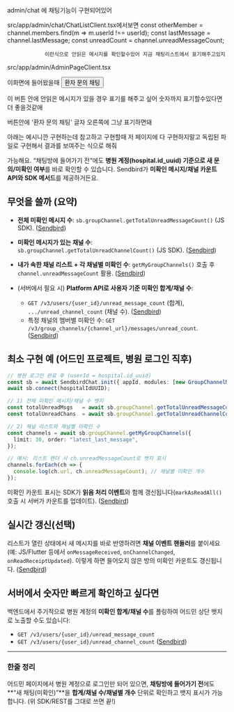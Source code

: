 admin/chat 에 채팅기능이 구현되어있어 

src/app/admin/chat/ChatListClient.tsx에서보면
                const otherMember = channel.members.find(m => m.userId !== userId);
                const lastMessage = channel.lastMessage;
                const unreadCount = channel.unreadMessageCount;

                이런식으로 안읽은 메시지를 확인할수있어 지금 채팅리스트에서 표기해주고있지

    
src/app/admin/AdminPageClient.tsx

이화면에 들어왔을때
      <button
        onClick={handleChatMessages}
        className="w-full font-medium py-3 px-4 rounded-lg transition-colors duration-200 bg-teal-600 hover:bg-teal-700 text-white"
      >
        환자 문의 채팅
      </button>

이 버튼 안에 안읽은 메시지가 있을 경우 표기를 해주고 싶어
숫자까지 표기할수있다면 더 좋을것같애

버튼안에   '환자 문의 채팅' 글자 오른쪽에 그냥 표기하면돼

아래는 예시니깐 구현하는데 참고하고
구현할때 저 페이지에 다 구현하지말고 독립된 파일로 구현해서 결과를 보여주는 식으로 해줘

가능해요. “채팅방에 들어가기 전”에도 **병원 계정(hospital.id_uuid) 기준으로 새 문의/미확인 여부**를 바로 확인할 수 있습니다. Sendbird가 **미확인 메시지/채널 카운트 API와 SDK 메서드**를 제공하거든요.

## 무엇을 쓸까 (요약)

* **전체 미확인 메시지 수**: `sb.groupChannel.getTotalUnreadMessageCount()` (JS SDK). ([Sendbird][1])
* **미확인 메시지가 있는 채널 수**: `sb.groupChannel.getTotalUnreadChannelCount()` (JS SDK). ([Sendbird][2])
* **내가 속한 채널 리스트 + 각 채널별 미확인 수**: `getMyGroupChannels()` 호출 후 `channel.unreadMessageCount` 활용. ([Sendbird][3])
* (서버에서 필요 시) **Platform API로 사용자 기준 미확인 합계/채널 수**:

  * `GET /v3/users/{user_id}/unread_message_count` (합계), `.../unread_channel_count` (채널 수). ([Sendbird][4])
  * 특정 채널의 멤버별 미확인 수: `GET /v3/group_channels/{channel_url}/messages/unread_count`. ([Sendbird][5])

## 최소 구현 예 (어드민 프로젝트, 병원 로그인 직후)

```ts
// 병원 로그인 완료 후 (userId = hospital.id_uuid)
const sb = await SendbirdChat.init({ appId, modules: [new GroupChannelModule()] });
await sb.connect(hospitalIdUUID);

// 1) 전체 미확인 메시지/채널 수 뱃지
const totalUnreadMsgs   = await sb.groupChannel.getTotalUnreadMessageCount();   // 숫자
const totalUnreadChans  = await sb.groupChannel.getTotalUnreadChannelCount();   // 숫자

// 2) 채널 리스트와 채널별 미확인 수
const channels = await sb.groupChannel.getMyGroupChannels({
  limit: 30, order: "latest_last_message",
});

// 예시: 리스트 렌더 시 ch.unreadMessageCount로 뱃지 표시
channels.forEach(ch => {
  console.log(ch.url, ch.unreadMessageCount); // 채널별 미확인 개수
});
```

미확인 카운트 표시는 SDK가 **읽음 처리 이벤트**와 함께 갱신됩니다(`markAsReadAll()` 호출 시 서버가 카운트를 업데이트). ([Sendbird][6])

## 실시간 갱신(선택)

리스트가 열린 상태에서 새 메시지를 바로 반영하려면 **채널 이벤트 핸들러**를 붙이세요(예: JS/Flutter 등에서 `onMessageReceived`, `onChannelChanged`, `onReadReceiptUpdated`). 이렇게 하면 들어오지 않은 방의 미확인 카운트도 갱신됩니다. ([Sendbird][7])

## 서버에서 숫자만 빠르게 확인하고 싶다면

백엔드에서 주기적으로 병원 계정의 **미확인 합계/채널 수**를 폴링하여 어드민 상단 뱃지로 노출할 수도 있습니다:

* `GET /v3/users/{user_id}/unread_message_count`
* `GET /v3/users/{user_id}/unread_channel_count` ([Sendbird][4])

---

### 한줄 정리

어드민 페이지에서 병원 계정으로 로그인만 되어 있으면, **채팅방에 들어가기 전**에도 **“새 채팅(미확인)”**을 **합계/채널 수/채널별 개수** 단위로 확인하고 뱃지 표시가 가능합니다. (위 SDK/REST를 그대로 쓰면 끝!)

[1]: https://sendbird.com/docs/chat/sdk/v4/javascript/message/retrieving-unread-counts-in-a-group-channel/unread-messages-in-all-channels?utm_source=chatgpt.com "Retrieve number of unread messages in all channels - Sendbird"
[2]: https://sendbird.com/docs/chat/sdk/v4/javascript/message/retrieving-unread-counts-in-a-group-channel/unread-channels?utm_source=chatgpt.com "Retrieve number of channels with unread messages - Sendbird"
[3]: https://sendbird.com/docs/chat/sdk/v4/javascript/message/retrieving-unread-counts-in-a-group-channel/unread-messages?utm_source=chatgpt.com "Retrieve number of unread messages in a channel - Sendbird"
[4]: https://sendbird.com/docs/chat/platform-api/v3/user/managing-unread-count/get-number-of-unread-messages?utm_source=chatgpt.com "Get number of unread messages | Chat Platform API | Sendbird Docs"
[5]: https://sendbird.com/docs/chat/platform-api/v3/message/read-receipts/get-number-of-unread-messages-per-member?utm_source=chatgpt.com "Get number of unread messages per member | Chat Platform API"
[6]: https://sendbird.com/docs/chat/sdk/v4/javascript/message/managing-read-status-in-a-group-channel/mark-messages-as-read?utm_source=chatgpt.com "Mark messages as read | Chat JavaScript SDK"
[7]: https://sendbird.com/docs/chat/sdk/v3/flutter/ref/handlers_channel_event_handler/ChannelEventHandler/onReadReceiptUpdated.html?utm_source=chatgpt.com "onReadReceiptUpdated method - ChannelEventHandler class"
